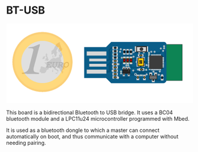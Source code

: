 BT-USB
===================================================================

<p align="center">
<img src="3D/BT-USB.png" >
</p>


This board is a bidirectional Bluetooth to USB bridge. It uses a BC04 bluetooth module and a LPC11u24 microcontroller programmed with Mbed. 

It is used as a bluetooth dongle to which a master can connect automatically on boot, and thus communicate with a computer without needing pairing.


